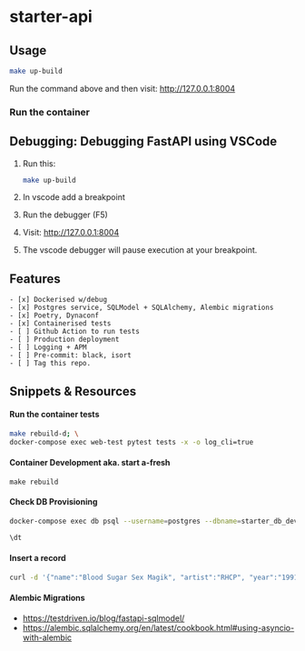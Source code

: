# starter-api

## Usage
```bash
make up-build
```

Run the command above and then visit: http://127.0.0.1:8004 


### Run the container 

## Debugging: Debugging FastAPI using VSCode

1. Run this:
    ```bash
    make up-build
    ```

2. In vscode add a breakpoint

3. Run the debugger (F5)

4. Visit: http://127.0.0.1:8004 

5. The vscode debugger will pause execution at your breakpoint.

## Features

```
- [x] Dockerised w/debug
- [x] Postgres service, SQLModel + SQLAlchemy, Alembic migrations
- [x] Poetry, Dynaconf
- [x] Containerised tests
- [ ] Github Action to run tests
- [ ] Production deployment
- [ ] Logging + APM
- [ ] Pre-commit: black, isort
- [ ] Tag this repo.
```

<!-- 
```
- [ ] Simple React Typescript Frontend
- [ ] Okta auth
- [ ] Rename starter-full-stack-with-sensible-defaults

```
-->

## Snippets & Resources

#### Run the container tests

```bash
make rebuild-d; \
docker-compose exec web-test pytest tests -x -o log_cli=true
```

#### Container Development aka. start a-fresh
```
make rebuild
```
#### Check DB Provisioning
```bash
docker-compose exec db psql --username=postgres --dbname=starter_db_dev

\dt
```
#### Insert a record
```bash
curl -d '{"name":"Blood Sugar Sex Magik", "artist":"RHCP", "year":"1991"}' -H "Content-Type: application/json" -X POST http://127.0.0.1:8004/albums
```


#### Alembic Migrations
- https://testdriven.io/blog/fastapi-sqlmodel/
- https://alembic.sqlalchemy.org/en/latest/cookbook.html#using-asyncio-with-alembic
